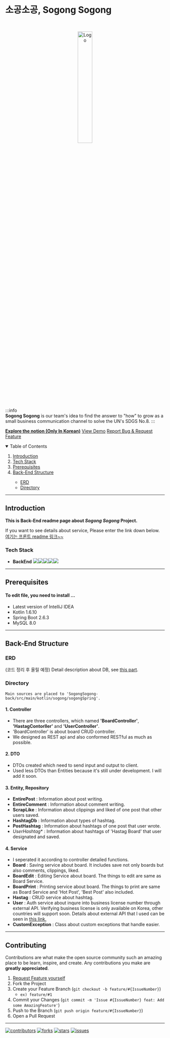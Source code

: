 # 소공소공, Sogong Sogong

<!-- PROJECT LOGO -->
<br />
<p align="center">
  <a href="https://github.com/othneildrew/Best-README-Template">
    <img src="https://i.imgur.com/NbY0NQh.png" alt="Logo" width="30%" height="30%">
  </a>
  <p align="center">
</p>

:::info  
**Sogong Sogong** is our team's idea to find the answer to "how" to grow as a small business communication channel to solve the  UN's SDGS No.8. 
:::
  
    
<a href="https://treejin99.notion.site/_-b293dc72cc5b472e90edf3fc707f24dc"><strong>Explore the notion (Only In Korean)</strong></a>
    <a href="">View Demo</a>
    <a href="https://github.com/GDSC-PKNU-21-22/SogongSogong-back/issues">Report Bug & Request Feature</a>
      
<!-- TABLE OF CONTENTS -->
<details open="open">
  <summary>Table of Contents</summary>
  <ol>
      <li><a href="#Introduction">Introduction</a></li>
      <li><a href="#Tech-Stack">Tech Stack</a></li>    
      <li><a href="#Prerequisites">Prerequisites</a></li>
      <li><a href="#Back-End-Structure">Back-End Structure</a></li>
      <ul>
          <li><a href = "#ERD">ERD</a></li>
          <li><a href = "#Directory">Directory</a></li>
      </ul>
  </ol>
</details>

***

## Introduction
**This is Back-End readme page about *Sogong Sogong* Project.**
      
If you want to see details about service, Please enter the link down below.
<a href = "">여기는 프론트 readme 링크~~</a>


### Tech Stack

- <b>BackEnd</b>
<img src="https://img.shields.io/badge/IntelliJIDEA-000000.svg?style=for-the-badge&logo=intellij-idea&logoColor=white"><img src="https://img.shields.io/badge/kotlin-%230095D5.svg?style=for-the-badge&logo=kotlin&logoColor=white"><img src="https://img.shields.io/badge/spring-6DB33F?style=for-the-badge&logo=spring&logoColor=white"><img src="https://img.shields.io/badge/mysql-4479A1?style=for-the-badge&logo=mysql&logoColor=white"><img src="https://img.shields.io/badge/GoogleCloud-%234285F4.svg?style=for-the-badge&logo=google-cloud&logoColor=white">

***
## Prerequisites

#### To edit file, you need to install ...
- Latest version of IntelliJ IDEA
- Kotlin 1.6.10
- Spring Boot 2.6.3
- MySQL 8.0


***


## Back-End Structure
### ERD
(코드 정리 후 올릴 예정)
Detail description about DB, see <a href="#3.-Entity,-Repository">this part</a>.

### Directory
```
Main sources are placed to 'SogongSogong-back/src/main/kotlin/sogong/sogongSpring'.
```
#### 1. Controller
- There are three controllers, which named **'BoardController'**, **'HastagContorller'** and **'UserController'**.
- 'BoardController' is about board CRUD controller.
- We designed as REST api and also conformed RESTful as much as possible.
#### 2. DTO
- DTOs created which need to send input and output to client.
- Used less DTOs than Entities because it's still under development.
I will add it soon.
#### 3. Entity, Repository
- **EntirePost** : Information about post writing.
- **EntireComment** : Information about comment writing.  
- **ScrapLike** : Information about clippings and liked of one post that other users saved.
- **HashtagDb** : Information about types of hashtag.
- **PostHashtag** : Information about hashtags of one post that user wrote.
- *UserHashtag** : Information about hashtags of 'Hastag Board' that user designated and saved.
#### 4. Service
- I seperated it according to controller detailed functions.
- **Board** : Saving service about board.
It includes save not only boards but also comments, clippings, liked.
- **BoardEdit** : Editing Service about board.
The things to edit are same as Board Service.
- **BoardPrint** : Printing service about board.
The things to print are same as Board Service and 'Hot Post', 'Best Post' also included.
- **Hastag** : CRUD service about hashtag.
- **User** : Auth service about inqure into business license number through external API.
Verifying business license is only available on Korea, other countries will support soon.
Details about external API that I used can be seen in <a href= "https://www.data.go.kr/data/15081808/openapi.do">this link.</a>
- **CustomException** : Class about custom exceptions that handle easier.
      
***
## Contributing

Contributions are what make the open source community such an amazing place to be learn, inspire, and create. Any contributions you make are **greatly appreciated**.

1. <a href="https://github.com/GDSC-PKNU-21-22/SogongSogong-back/issues">Request Feature yourself</a>
2. Fork the Project
3. Create your Feature Branch (`git checkout -b feature/#{IssueNumber}`) 
    - `ex) feature/#1`
5. Commit your Changes (`git commit -m 'Issue #{IssueNumber} feat: Add some AmazingFeature'`)
6. Push to the Branch (`git push origin feature/#{IssueNumber}`)
7. Open a Pull Request

***

[![contributors][contributors-shield]][contributors-url] [![forks][forks-shield]][forks-url] [![stars][stars-shield]][stars-url] [![issues][issues-shield]][issues-url]


<!-- MARKDOWN LINKS & IMAGES -->
<!-- https://www.markdownguide.org/basic-syntax/#reference-style-links -->

[contributors-shield]: https://img.shields.io/github/contributors/GDSC-PKNU-21-22/SogongSogong-back.svg?style=for-the-badge
[contributors-url]: https://github.com/GDSC-PKNU-21-22/SogongSogong-back/graphs/contributors

[forks-shield]: https://img.shields.io/github/forks/GDSC-PKNU-21-22/SogongSogong-back.svg?style=for-the-badge
[forks-url]: https://github.com/GDSC-PKNU-21-22/SogongSogong-back/network/members

[stars-shield]: https://img.shields.io/github/stars/GDSC-PKNU-21-22/SogongSogong-back.svg?style=for-the-badge
[stars-url]: https://github.com/GDSC-PKNU-21-22/SogongSogong-back/stargazers

[issues-shield]: https://img.shields.io/github/issues/GDSC-PKNU-21-22/SogongSogong-back.svg?style=for-the-badge
[issues-url]: https://github.com/GDSC-PKNU-21-22/SogongSogong-back/issues
